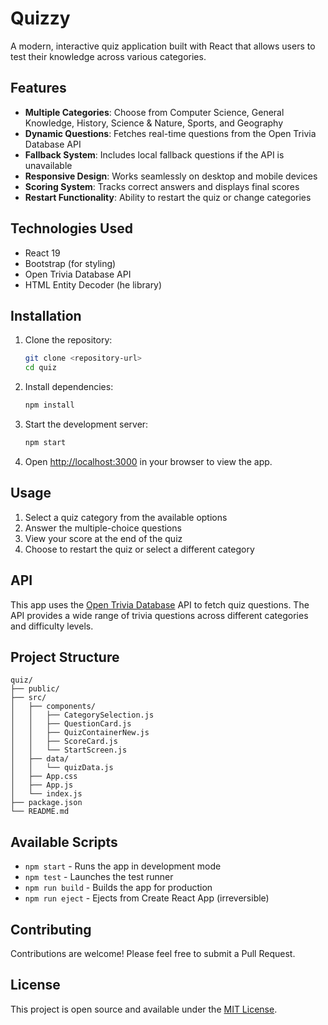 # Quizzy

A modern, interactive quiz application built with React that allows users to test their knowledge across various categories.

## Features

- **Multiple Categories**: Choose from Computer Science, General Knowledge, History, Science & Nature, Sports, and Geography
- **Dynamic Questions**: Fetches real-time questions from the Open Trivia Database API
- **Fallback System**: Includes local fallback questions if the API is unavailable
- **Responsive Design**: Works seamlessly on desktop and mobile devices
- **Scoring System**: Tracks correct answers and displays final scores
- **Restart Functionality**: Ability to restart the quiz or change categories

## Technologies Used

- React 19
- Bootstrap (for styling)
- Open Trivia Database API
- HTML Entity Decoder (he library)

## Installation

1. Clone the repository:
   ```bash
   git clone <repository-url>
   cd quiz
   ```

2. Install dependencies:
   ```bash
   npm install
   ```

3. Start the development server:
   ```bash
   npm start
   ```

4. Open [http://localhost:3000](http://localhost:3000) in your browser to view the app.

## Usage

1. Select a quiz category from the available options
2. Answer the multiple-choice questions
3. View your score at the end of the quiz
4. Choose to restart the quiz or select a different category

## API

This app uses the [Open Trivia Database](https://opentdb.com/) API to fetch quiz questions. The API provides a wide range of trivia questions across different categories and difficulty levels.

## Project Structure

```
quiz/
├── public/
├── src/
│   ├── components/
│   │   ├── CategorySelection.js
│   │   ├── QuestionCard.js
│   │   ├── QuizContainerNew.js
│   │   ├── ScoreCard.js
│   │   └── StartScreen.js
│   ├── data/
│   │   └── quizData.js
│   ├── App.css
│   ├── App.js
│   └── index.js
├── package.json
└── README.md
```

## Available Scripts

- `npm start` - Runs the app in development mode
- `npm test` - Launches the test runner
- `npm run build` - Builds the app for production
- `npm run eject` - Ejects from Create React App (irreversible)

## Contributing

Contributions are welcome! Please feel free to submit a Pull Request.

## License

This project is open source and available under the [MIT License](LICENSE).
